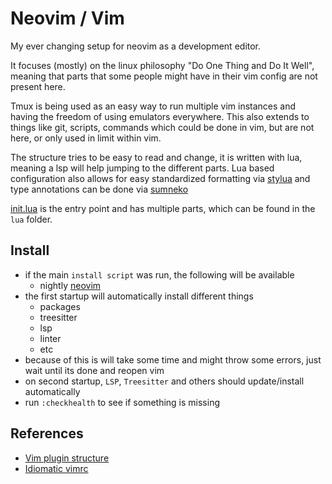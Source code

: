 # Neovim / Vim

My ever changing setup for neovim as a development editor.

It focuses (mostly) on the linux philosophy "Do One Thing and Do It Well", meaning that parts that some people might have in their vim config are not present here.

Tmux is being used as an easy way to run multiple vim instances and having the freedom of using emulators everywhere.
This also extends to things like git, scripts, commands which could be done in vim, but are not here, or only used in limit within vim.

The structure tries to be easy to read and change, it is written with lua, meaning a lsp will help jumping to the different parts.
Lua based configuration also allows for easy standardized formatting via [stylua](https://github.com/JohnnyMorganz/StyLua) and type annotations can be done via [sumneko](https://github.com/sumneko/lua-language-server/wiki/Annotations)

[init.lua](./init.lua) is the entry point and has multiple parts, which can be found in the `lua` folder.


## Install

- if the main `install script` was run, the following will be available
  - nightly [neovim](https://github.com/neovim/neovim)
- the first startup will automatically install different things
  - packages
  - treesitter
  - lsp
  - linter
  - etc
- because of this is will take some time and might throw some errors, just wait until its done and reopen vim
- on second startup, `LSP`, `Treesitter` and others should update/install automatically
- run `:checkhealth` to see if something is missing


## References

- [Vim plugin structure](https://learnvimscriptthehardway.stevelosh.com/chapters/42.html)
- [Idiomatic vimrc](https://github.com/romainl/idiomatic-vimrc)
